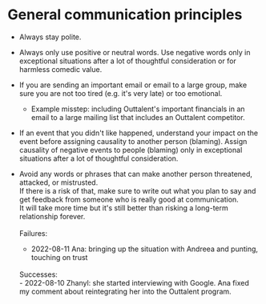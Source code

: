 # General communication principles
- Always stay polite.

- Always only use positive or neutral words. Use negative words only in exceptional situations after a lot of thoughtful consideration or for harmless comedic value.

- If you are sending an important email or email to a large group, make sure you are not too tired (e.g. it's very late) or too emotional.
  - Example misstep: including Outtalent's important financials in an email to a large mailing list that includes an Outtalent competitor.

- If an event that you didn't like happened, understand your impact on the event before assigning causality to another person (blaming).
  Assign causality of negative events to people (blaming) only in exceptional situations after a lot of thoughtful consideration.

- Avoid any words or phrases that can make another person threatened, attacked, or mistrusted. <br>
  If there is a risk of that, make sure to write out what you plan to say and get feedback from someone who is really good at communication.<br>
  It will take more time but it's still better than risking a long-term relationship forever.<br>
  <br>
  Failures:<br>
  - 2022-08-11 Ana: bringing up the situation with Andreea and punting, touching on trust<br>
  <br>
  Successes:<br>
  - 2022-08-10 Zhanyl: she started interviewing with Google. Ana fixed my comment about reintegrating her into the Outtalent program.<br>
